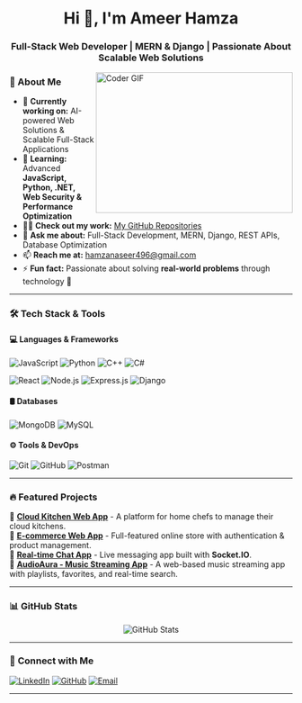 <h1 align="center">Hi 👋, I'm Ameer Hamza</h1>
<h3 align="center">Full-Stack Web Developer | MERN & Django | Passionate About Scalable Web Solutions</h3>

<img alt="Coder GIF" align="right" height=250 width=350 src="https://images.squarespace-cdn.com/content/v1/5769fc401b631bab1addb2ab/1541580611624-TE64QGKRJG8SWAIUS7NS/ke17ZwdGBToddI8pDm48kPoswlzjSVMM-SxOp7CV59BZw-zPPgdn4jUwVcJE1ZvWQUxwkmyExglNqGp0IvTJZamWLI2zvYWH8K3-s_4yszcp2ryTI0HqTOaaUohrI8PI6FXy8c9PWtBlqAVlUS5izpdcIXDZqDYvprRqZ29Pw0o/coding-freak.gif" />

### 🚀 About Me
- 🔭 **Currently working on:** AI-powered Web Solutions & Scalable Full-Stack Applications  
- 🌱 **Learning:** Advanced **JavaScript, Python, .NET, Web Security & Performance Optimization**  
- 👨‍💻 **Check out my work:** [My GitHub Repositories](https://github.com/Hamzanaseer514)  
- 💬 **Ask me about:** Full-Stack Development, MERN, Django, REST APIs, Database Optimization  
- 📫 **Reach me at:** hamzanaseer496@gmail.com  
- ⚡ **Fun fact:** Passionate about solving **real-world problems** through technology 🚀  

---

### 🛠️ **Tech Stack & Tools**
#### **💻 Languages & Frameworks**
![JavaScript](https://img.shields.io/badge/JavaScript-F7DF1E?style=flat&logo=javascript&logoColor=black)
![Python](https://img.shields.io/badge/Python-3776AB?style=flat&logo=python&logoColor=white)
![C++](https://img.shields.io/badge/C++-00599C?style=flat&logo=c%2B%2B&logoColor=white)
![C#](https://img.shields.io/badge/C%23-239120?style=flat&logo=c-sharp&logoColor=white)

![React](https://img.shields.io/badge/React-20232A?style=flat&logo=react&logoColor=61DAFB)
![Node.js](https://img.shields.io/badge/Node.js-43853D?style=flat&logo=node.js&logoColor=white)
![Express.js](https://img.shields.io/badge/Express.js-000000?style=flat&logo=express&logoColor=white)
![Django](https://img.shields.io/badge/Django-092E20?style=flat&logo=django&logoColor=green)

#### **🛢️ Databases**
![MongoDB](https://img.shields.io/badge/MongoDB-4EA94B?style=flat&logo=mongodb&logoColor=white)
![MySQL](https://img.shields.io/badge/MySQL-4479A1?style=flat&logo=mysql&logoColor=white)

#### **⚙️ Tools & DevOps**
![Git](https://img.shields.io/badge/Git-F05032?style=flat&logo=git&logoColor=white)
![GitHub](https://img.shields.io/badge/GitHub-181717?style=flat&logo=github&logoColor=white)
![Postman](https://img.shields.io/badge/Postman-FF6C37?style=flat&logo=postman&logoColor=white)

---

### 🔥 **Featured Projects**
🚀 **[Cloud Kitchen Web App](https://github.com/Hamzanaseer514/Cloud-Kitchen)** - A platform for home chefs to manage their cloud kitchens.  
🛒 **[E-commerce Web App](https://github.com/Hamzanaseer514/Ecommerce-App)** - Full-featured online store with authentication & product management.   
💬 **[Real-time Chat App](https://github.com/Hamzanaseer514/Chat-App)** - Live messaging app built with **Socket.IO**.  
🎵 **[AudioAura - Music Streaming App](https://github.com/Hamzanaseer514/AudioAura-)** - A web-based music streaming app with playlists, favorites, and real-time search.  

---

### 📊 **GitHub Stats**
<p align="center">
  <img src="https://github-readme-stats.vercel.app/api?username=Hamzanaseer514&show_icons=true&theme=radical" alt="GitHub Stats" />
</p>

---

### 📡 **Connect with Me**
[![LinkedIn](https://img.shields.io/badge/LinkedIn-0077B5?style=flat&logo=linkedin&logoColor=white)](https://linkedin.com/in/hamza-naseer08)
[![GitHub](https://img.shields.io/badge/GitHub-181717?style=flat&logo=github&logoColor=white)](https://github.com/Hamzanaseer514)
[![Email](https://img.shields.io/badge/Email-D14836?style=flat&logo=gmail&logoColor=white)](mailto:hamzanaseer496@gmail.com)

---
